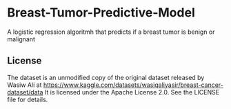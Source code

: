 # Breast-Tumor-Predictive-Model
A logistic regression algoritmh that predicts if a breast tumor is benign or malignant
## License
The dataset is an unmodified copy of the original dataset released by Wasiw Ali at https://www.kaggle.com/datasets/wasiqaliyasir/breast-cancer-dataset/data
It is licensed under the Apache License 2.0.
See the LICENSE file for details.
